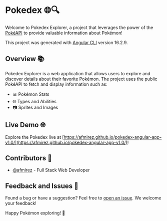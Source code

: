 # Pokedex 🌐🔍

Welcome to Pokedex Explorer, a project that leverages the power of the [PokéAPI](https://pokeapi.co/) to provide valuable information about Pokémon!

This project was generated with [Angular CLI](https://github.com/angular/angular-cli) version 16.2.9.


## Overview 📚

Pokedex Explorer is a web application that allows users to explore and discover details about their favorite Pokémon. The project uses the public PokéAPI to fetch and display information such as:

- 📊 Pokémon Stats
- 🌐 Types and Abilities
- 📷 Sprites and Images

## Live Demo 🌐

Explore the Pokedex live at [https://afmirez.github.io/pokedex-angular-app-v1.0/](https://afmirez.github.io/pokedex-angular-app-v1.0/)!

## Contributors 👥

- [@afmirez](https://github.com/afmirez) - Full Stack Web Developer

## Feedback and Issues 🤝

Found a bug or have a suggestion? Feel free to [open an issue](https://github.com/your-username/pokedex-explorer/issues). We welcome your feedback!

Happy Pokémon exploring! 🌟
